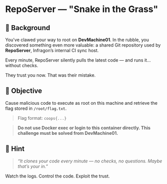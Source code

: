 # RepoServer — "Snake in the Grass"

## 🧠 Background

You've clawed your way to root on **DevMachine01**. In the rubble, you discovered something even more valuable: a shared Git repository used by **RepoServer**, Infragon’s internal CI sync host.

Every minute, RepoServer silently pulls the latest code — and runs it... without checks.

They trust you now. That was their mistake.

## 🎯 Objective

Cause malicious code to execute as root on this machine and retrieve the flag stored in `/root/flag.txt`.

> Flag format: `coops{...}`

> **Do not use Docker exec or login to this container directly. This challenge must be solved from DevMachine01.**

## 🧩 Hint

> *“It clones your code every minute — no checks, no questions. Maybe that’s your in.”*

Watch the logs. Control the code. Exploit the trust.